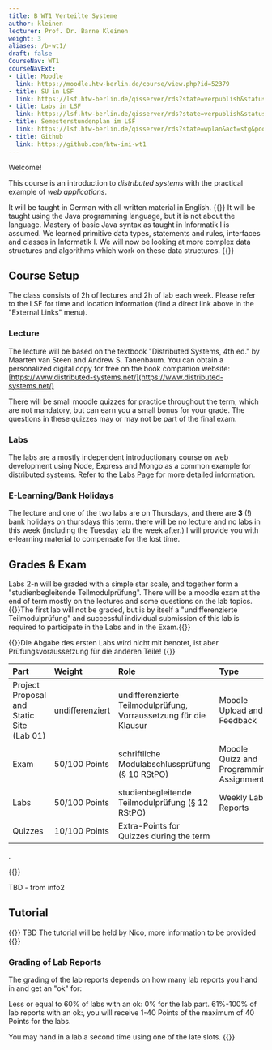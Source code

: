 ```yaml
---
title: B WT1 Verteilte Systeme
author: kleinen
lecturer: Prof. Dr. Barne Kleinen
weight: 3
aliases: /b-wt1/
draft: false
CourseNav: WT1
courseNavExt:
- title: Moodle
  link: https://moodle.htw-berlin.de/course/view.php?id=52379
- title: SU in LSF
  link: https://lsf.htw-berlin.de/qisserver/rds?state=verpublish&status=init&vmfile=no&publishid=214492&moduleCall=webInfo&publishConfFile=webInfo&publishSubDir=veranstaltung
- title: Labs in LSF
  link: https://lsf.htw-berlin.de/qisserver/rds?state=verpublish&status=init&vmfile=no&publishid=214487&moduleCall=webInfo&publishConfFile=webInfo&publishSubDir=veranstaltung
- title: Semesterstundenplan im LSF
  link: https://lsf.htw-berlin.de/qisserver/rds?state=wplan&act=stg&pool=stg&P.subc=plan&k_abstgv.abstgvnr=231&idcol=k_abstgv.abstgvnr&idval=231&r_zuordabstgv.semvonint=5&k_abstgv.dtxt=internationale&r_zuordabstgv.sembisint=6&purge=n&getglobal=n&text=Internationale+Medieninformatik+%28B%29%2C+Pr%C3%BCfungsOrdnung+20112&week=-20
- title: Github
  link: https://github.com/htw-imi-wt1
---
```


Welcome!


This course is an introduction to *distributed systems* with the practical example of *web applications*.

It will be
taught in German with all written material in English.
{{<comment>}}
 It will be
taught using the Java programming language, but it is not about the language.
Mastery of basic Java syntax as taught in Informatik I is assumed. We learned
primitive data types, statements and rules, interfaces and classes in
Informatik I. We will now be looking at more complex data structures and
algorithms which work on these data structures.
{{</comment>}}

## Course Setup

The class consists of 2h of lectures and 2h of lab each week. Please refer to the LSF
for time and location information (find a direct link above in the "External Links" menu).

### Lecture

The lecture will be based on the textbook "Distributed Systems, 4th ed." by Maarten van Steen and Andrew S. Tanenbaum. 
You can obtain a personalized digital copy for free on the book companion website: [https://www.distributed-systems.net/](https://www.distributed-systems.net/)

There will be small moodle quizzes for practice throughout the term, which are not mandatory, but can earn you a small bonus for your grade. The questions in 
these quizzes may or may not be part of the final exam.

### Labs

The labs are a mostly independent introductionary course on web development using Node, Express and Mongo as a common example for distributed systems.
Refer to the [Labs Page](../labs/) for more detailed information.

### E-Learning/Bank Holidays

The lecture and one of the two labs are on Thursdays, and there are **3** (!) bank holidays on thursdays this term. there will be no lecture and no labs in this week
(including the Tuesday lab the week after.) I will provide you with e-learning material to compensate for the lost time.

## Grades & Exam


Labs 2-n will be graded with a simple star scale, and together form a "studienbegleitende Teilmodulprüfung".
There will be a moodle exam at the end of term mostly on the lectures and some questions on the lab topics.
{{<alert>}}The first lab will not be graded, but is by itself a "undifferenzierte Teilmodulprüfung" 
and successful individual submission of this lab is required to participate in the Labs and in the Exam.{{</alert>}}
 
{{<alert danger>}}Die Abgabe des ersten Labs wird nicht mit benotet, ist aber Prüfungsvoraussetzung für die anderen Teile! {{</alert>}}

| Part | Weight | Role                                             | Type      |
|:-----|:-------|:-------------------------------------------------|:----------|
| Project Proposal and Static Site (Lab 01) | undifferenziert   | undifferenzierte Teilmodulprüfung, Vorraussetzung für die Klausur  | Moodle Upload and Feedback |
| Exam | 50/100 Points   | schriftliche Modulabschlussprüfung (§ 10 RStPO)  | Moodle Quizz and Programming Assignments |
| Labs | 50/100 Points    | studienbegleitende Teilmodulprüfung (§ 12 RStPO) | Weekly Lab Reports |
| Quizzes | 10/100 Points    | Extra-Points for Quizzes during the term |  |


.

{{<comment>}}

TBD - from info2

## Tutorial
{{<comment>}}
TBD
The tutorial will be held by Nico, more information to be provided
{{</comment>}}

### Grading of Lab Reports

The grading of the lab reports depends on how many lab reports you hand in and get an "ok" for:

Less or equal to 60% of labs with an ok:  0% for the lab part.
61%-100% of lab reports with an ok:, you will receive 1-40 Points of the maximum of 40 Points for the labs.

You may hand in a lab a second time using one of the late slots.
{{</comment>}}
